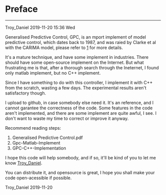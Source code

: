 # Preface


--------------------------------------------------------------------------------
Troy_Daniel 2019-11-20 15:36	Wed


Generalised Predictive Control, GPC, is an mport implement of model predictive
control, which dates back to 1987, and was raied by Clarke et al with the
CARIMA model, please refer to
[1](https://scholar.google.com/scholar?q=Generalized%20predictive%20control-Part%20I%20The%20basic%20algorithm)
for more details.

It's a mature technique, and have some implement in industries. There should
have some open-source implement on the Internet. But what frustrating me is
that, after a thorough search through the Ineternet, I found only matlab
implement, but no C++ implement.

Since I have something to do with this controller, I implement it with C++ from
the scratch, wasting a few days. The experimental results aren't satisfactory
though.


I upload to github, in case somebody else need it. It's an reference, and I
cannot garantee the correctness of the code. Some features in the code aren't
implemented, and there are some implement are quite awful, I see. I don't want
to waste my time to correct or improve it anyway.


Recommend reading steps:

1. Generalised Predictive Control.pdf
2. Gpc-Matlab-Implement
3. GPC-C++-Implementation


I hope this code will help somebody, and if so, it'll be kind of you to let me
know [Troy_Daniel](mailto:Troy_Daniel@163.com).


You can distribute it, and opensource is great, I hope you shall make your code
open-acessible if possible.


Troy_Daniel
2019-11-20
